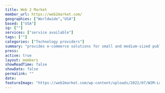 ```yaml
---
title: Web 2 Market
member_url: https://web2market.com/
geographies: ["Worldwide","USA"]
based: ["USA"]
ig: [""] 
services: ["service available"] 
tags: [""]
categories: ["Technology providers"]
summary: "provides e-commerce solutions for small and medium-sized publishers, primarily using the Magento and Shopify platforms, making it easy and affordable to sell online."
press:
active: true
layout: members
showReadTime: false
showDate: false
permalink: ""
date: 
featureImage: "https://web2market.com/wp-content/uploads/2022/07/W2M-Logo-trans.webp"
---
```

